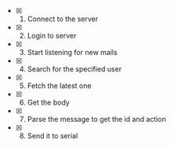 - [x] 1. Connect to the server
- [x] 2. Login to server
- [x] 3. Start listening for new mails
- [x] 4. Search for the specified user
- [x] 5. Fetch the latest one
- [x] 6. Get the body
- [x] 7. Parse the message to get the id and action
- [x] 8. Send it to serial
